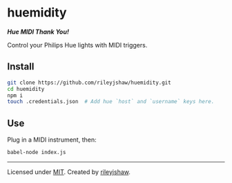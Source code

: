 huemidity
=====

**_Hue MIDI Thank You!_**

Control your Philips Hue lights with MIDI triggers.

## Install

```bash
git clone https://github.com/rileyjshaw/huemidity.git
cd huemidity
npm i
touch .credentials.json  # Add hue `host` and `username` keys here.
```

## Use

Plug in a MIDI instrument, then:

```bash
babel-node index.js
```

---

Licensed under [MIT](https://github.com/rileyjshaw/sweep/blob/master/LICENSE).
Created by [rileyjshaw](http://rileyjshaw.com/).

